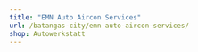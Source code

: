 ```yaml
---
title: "EMN Auto Aircon Services"
url: /batangas-city/emn-auto-aircon-services/
shop: Autowerkstatt
---
```


